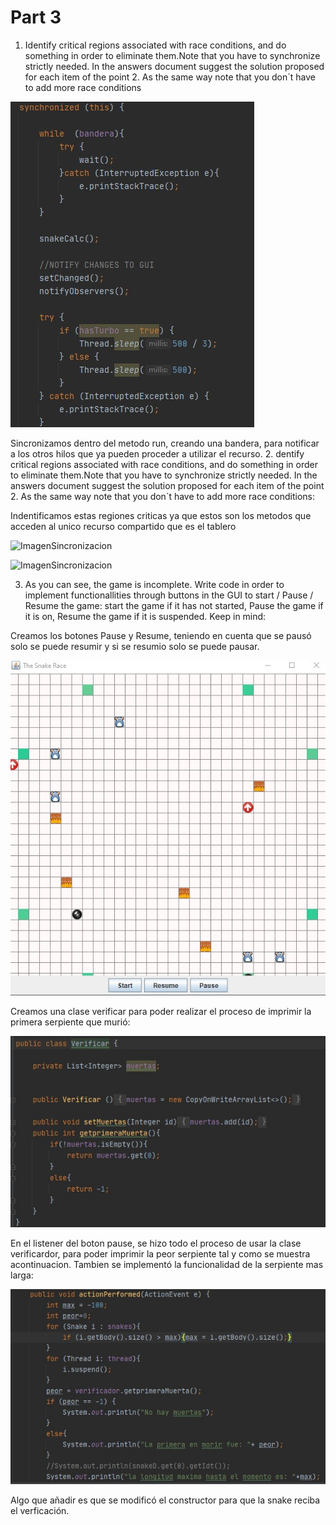 # Part 3

1. Identify critical regions associated with race conditions, and do something in order to eliminate them.Note that you have to synchronize strictly needed. In the answers document suggest the solution proposed for each item of the point 2. As the same way note that you don´t have to add more race conditions

![ImagenSincronizacion](img/sincro.jpg)

Sincronizamos dentro del metodo run, creando una bandera, para notificar a los otros hilos que ya pueden proceder a utilizar el recurso.
2. dentify critical regions associated with race conditions, and do something in order to eliminate them.Note that you have to synchronize strictly needed. In the answers document suggest the solution proposed for each item of the point 2. As the same way note that you don´t have to add more race conditions:

Indentificamos estas regiones criticas ya que estos son los metodos que 
acceden al unico recurso compartido que es el tablero

![ImagenSincronizacion](img/Region1.jpg)

![ImagenSincronizacion](img/Region2.jpg)

3. As you can see, the game is incomplete. Write code in order to implement functionallities through buttons in the GUI to start / Pause / Resume the game: start the game if it has not started, Pause the game if it is on, Resume the game if it is suspended. Keep in mind:

Creamos los botones Pause y Resume, teniendo en cuenta que se pausó solo se puede resumir y si se resumio solo se puede pausar.

![ImagenSincronizacion](img/gui.jpg)


Creamos una clase verificar para poder realizar el proceso de imprimir la primera serpiente que murió:

![ImagenSincronizacion](img/verificar.jpg)

En el listener del boton pause, se hizo todo el proceso de usar la clase verificardor, para poder imprimir la peor serpiente tal y como se muestra acontinuacion.
Tambien se implementó la funcionalidad de la serpiente mas larga:

![ImagenSincronizacion](img/peor.jpg)

Algo que añadir es que se modificó el constructor para que la snake reciba el verficación.